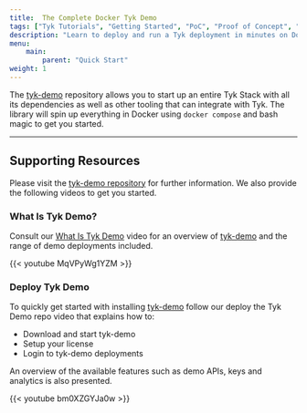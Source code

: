 ```yaml
---
title:  The Complete Docker Tyk Demo
tags: ["Tyk Tutorials", "Getting Started", "PoC", "Proof of Concept", "Tyk PoC", "docker", "Self Managed", "Open Source", "demo", "Tyk demo", "Tyk quick start", "What is Tyk Demo", "Tyk Demo Deployments", "Tyk Demo Videos" ]
description: "Learn to deploy and run a Tyk deployment in minutes on Docker"
menu:
    main:
        parent: "Quick Start"
weight: 1
---
```


The [tyk-demo](https://github.com/TykTechnologies/tyk-demo) repository allows you to start up an entire Tyk Stack with
all its dependencies as well as other tooling that can integrate with Tyk. The library will spin up everything in
Docker using `docker compose` and bash magic to get you started.

---

## Supporting Resources

Please visit the [tyk-demo repository](https://github.com/TykTechnologies/tyk-demo) for further information.
We also provide the following videos to get you started.

### What Is Tyk Demo?

Consult our [What Is Tyk Demo](https://www.youtube.com/watch?v=MqVPyWg1YZM) video for an overview of [tyk-demo](https://github.com/TykTechnologies/tyk-demo) and the range of demo deployments included.

{{< youtube MqVPyWg1YZM >}}

### Deploy Tyk Demo

To quickly get started with installing [tyk-demo](https://github.com/TykTechnologies/tyk-demo) follow our deploy the Tyk Demo repo video that explains how to:
- Download and start tyk-demo
- Setup your license
- Login to tyk-demo deployments

An overview of the available features such as demo APIs, keys and analytics is also presented.

{{< youtube bm0XZGYJa0w >}}
